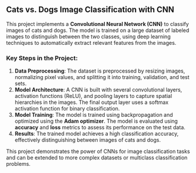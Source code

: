 ## **Cats vs. Dogs Image Classification with CNN**

This project implements a **Convolutional Neural Network (CNN)** to classify images of cats and dogs. The model is trained on a large dataset of labeled images to distinguish between the two classes, using deep learning techniques to automatically extract relevant features from the images.

### **Key Steps in the Project**:
1. **Data Preprocessing**: The dataset is preprocessed by resizing images, normalizing pixel values, and splitting it into training, validation, and test sets.
2. **Model Architecture**: A CNN is built with several convolutional layers, activation functions (ReLU), and pooling layers to capture spatial hierarchies in the images. The final output layer uses a softmax activation function for binary classification.
3. **Model Training**: The model is trained using backpropagation and optimized using the **Adam optimizer**. The model is evaluated using **accuracy** and **loss** metrics to assess its performance on the test data.
4. **Results**: The trained model achieves a high classification accuracy, effectively distinguishing between images of cats and dogs.

This project demonstrates the power of CNNs for image classification tasks and can be extended to more complex datasets or multiclass classification problems.
